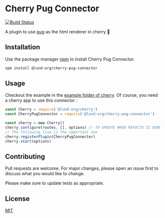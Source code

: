 # Cherry Pug Connector

[![Build Status](https://travis-ci.com/Lund-Org/cherry-pug-connector.svg?branch=master)](https://travis-ci.com/Lund-Org/cherry-pug-connector)

A plugin to use [pug](https://github.com/pugjs/pug) as the html renderer in cherry 🍒

## Installation

Use the package manager [npm](http://npmjs.com) to install Cherry Pug Connector.

```bash
npm install @lund-org/cherry-pug-connector
```

## Usage

Checkout the example in the [example folder of cherry](https://github.com/Lund-Org/cherry/tree/master/example/02-multiple-response-type/).
Of course, you need a cherry app to use this connector :

```javascript
const Cherry = require('@lund-org/cherry')
const CherryPugConnector = require('@lund-org/cherry-pug-connector')

const cherry = new Cherry()
cherry.configure(routes, [], options) // TO UPDATE WHEN REFACTO IS DONE
// The following line is the important one
cherry.registerPlugin(CherryPugConnector)
cherry.start(options)
```

## Contributing
Pull requests are welcome. For major changes, please open an issue first to discuss what you would like to change.

Please make sure to update tests as appropriate.

## License
[MIT](https://github.com/Lund-Org/cherry-pug-connector/blob/master/LICENSE)
